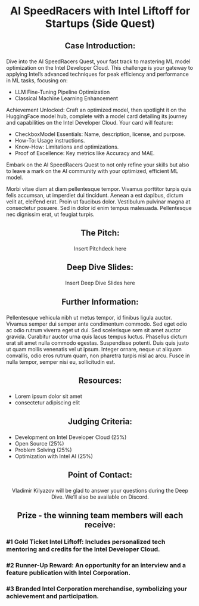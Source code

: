 # <p align="center"> AI SpeedRacers with Intel Liftoff for Startups (Side Quest) </p>

## <p align="center"> Case Introduction: </p>

Dive into the AI SpeedRacers Quest, your fast track to mastering ML model optimization on the Intel Developer Cloud. This challenge is your gateway to applying Intel’s advanced techniques for peak efficiency and performance in ML tasks, focusing on:
- LLM Fine-Tuning Pipeline Optimization
- Classical Machine Learning Enhancement
 
Achievement Unlocked:
Craft an optimized model, then spotlight it on the HuggingFace model hub, complete with a model card detailing its journey and capabilities on the Intel Developer Cloud. Your card will feature:
 
- CheckboxModel Essentials: Name, description, license, and purpose.
- How-To: Usage instructions.
- Know-How: Limitations and optimizations.
- Proof of Excellence: Key metrics like Accuracy and MAE.
 
Embark on the AI SpeedRacers Quest to not only refine your skills but also to leave a mark on the AI community with your optimized, efficient ML model.

Morbi vitae diam at diam pellentesque tempor. Vivamus porttitor turpis quis felis accumsan, ut imperdiet dui tincidunt. Aenean a est dapibus, dictum velit at, eleifend erat. Proin ut faucibus dolor. Vestibulum pulvinar magna at consectetur posuere. Sed in dolor id enim tempus malesuada. Pellentesque nec dignissim erat, ut feugiat turpis.

## <p align="center"> The Pitch: </p>

<p align="center"> Insert Pitchdeck here </p>

## <p align="center"> Deep Dive Slides: </p>

<p align="center"> Insert Deep Dive Slides here </p>

## <p align="center"> Further Information: </p>

Pellentesque vehicula nibh ut metus tempor, id finibus ligula auctor. Vivamus semper dui semper ante condimentum commodo. Sed eget odio ac odio rutrum viverra eget ut dui. Sed scelerisque sem sit amet auctor gravida. Curabitur auctor urna quis lacus tempus luctus. Phasellus dictum erat sit amet nulla commodo egestas. Suspendisse potenti. Duis quis justo ut quam mollis venenatis vel ut ipsum. Integer ornare, neque ut aliquam convallis, odio eros rutrum quam, non pharetra turpis nisl ac arcu. Fusce in nulla tempor, semper nisi eu, sollicitudin est.

##  <p align="center"> Resources: </p>
- Lorem ipsum dolor sit amet
- consectetur adipiscing elit


## <p align="center"> Judging Criteria: </p>

- Development on Intel Developer Cloud (25%)
- Open Source (25%)
- Problem Solving (25%)
- Optimization with Intel AI (25%)

## <p align="center"> Point of Contact: </p>

<p align="center"> Vladimir Kilyazov will be glad to answer your questions during the Deep Dive. We’ll also be available on Discord. </p>


## <p align="center"> Prize - the winning team members will each receive: </p>

### #1 Gold Ticket Intel Liftoff: Includes personalized tech mentoring and credits for the Intel Developer Cloud.
### #2 Runner-Up Reward: An opportunity for an interview and a feature publication with Intel Corporation.
### #3 Branded Intel Corporation merchandise, symbolizing your achievement and participation.



